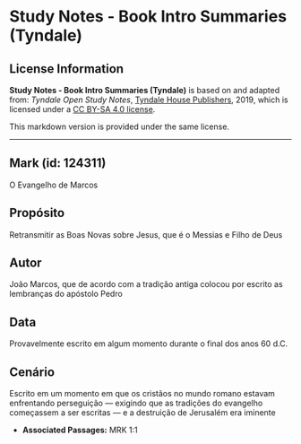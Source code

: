 # Study Notes - Book Intro Summaries (Tyndale)

## License Information

**Study Notes - Book Intro Summaries (Tyndale)** is based on and adapted from: _Tyndale Open Study Notes_, [Tyndale House Publishers](https://tyndaleopenresources.com/), 2019, which is licensed under a [CC BY-SA 4.0 license](https://creativecommons.org/licenses/by-sa/4.0/legalcode.en).

This markdown version is provided under the same license.



--------------------------------

## Mark (id: 124311)

O Evangelho de Marcos

Propósito
---------

Retransmitir as Boas Novas sobre Jesus, que é o Messias e Filho de Deus

Autor
-----

João Marcos, que de acordo com a tradição antiga colocou por escrito as lembranças do apóstolo Pedro

Data
----

Provavelmente escrito em algum momento durante o final dos anos 60 d.C.

Cenário
-------

Escrito em um momento em que os cristãos no mundo romano estavam enfrentando perseguição — exigindo que as tradições do evangelho começassem a ser escritas — e a destruição de Jerusalém era iminente

* **Associated Passages:** MRK 1:1

